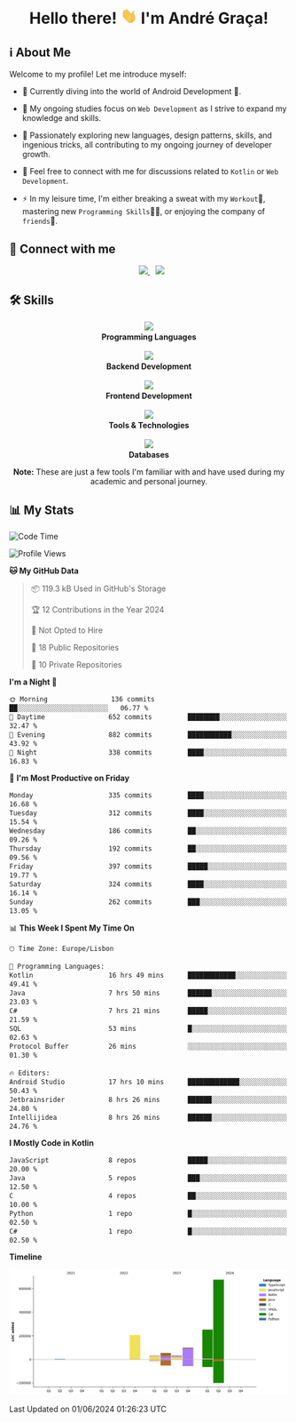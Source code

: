 <h1 align="center">Hello there! <img src="https://raw.githubusercontent.com/ABSphreak/ABSphreak/master/gifs/Hi.gif" width="30"> I'm André Graça!</h1>

## ℹ️ About Me

Welcome to my profile! Let me introduce myself:

- 🔭 Currently diving into the world of Android Development 📱.

- 🌱 My ongoing studies focus on `Web Development` as I strive to expand my knowledge and skills.
 
- 🚀 Passionately exploring new languages, design patterns, skills, and ingenious tricks, all contributing to my ongoing journey of developer growth.

- 💬 Feel free to connect with me for discussions related to `Kotlin` or `Web Development`.

- ⚡ In my leisure time, I'm either breaking a sweat with my `Workout`💪, mastering new `Programming Skills`👨‍💻, or enjoying the company of `friends`👥.

## 🤝 Connect with me

<p align="center">
  <a style="margin-left: 10px;" target="_blank" href="mailto:sindrome.gracinha@gmail.com">
    <img width="50px" src="https://play-lh.googleusercontent.com/KSuaRLiI_FlDP8cM4MzJ23ml3og5Hxb9AapaGTMZ2GgR103mvJ3AAnoOFz1yheeQBBI">
  </a>
  <a style="margin-left: 10px;" target="_blank" href="https://twitter.com/Andre_Graca3">
    <img src="https://skillicons.dev/icons?i=twitter">
  </a>
</p>

## 🛠️ Skills

<div align="center">
  <p align="center">
    <img src="https://skillicons.dev/icons?i=kotlin,java,js,ts,python,c&perline=6" /><br/>
    <b>Programming Languages</b><br/><br/>
    <img src="https://skillicons.dev/icons?i=spring,nodejs,express&perline=5" /><br/>
    <b>Backend Development</b><br/><br/>
    <img src="https://skillicons.dev/icons?i=react,nextjs,html,css,bootstrap,tailwind&perline=6" /><br/>
    <b>Frontend Development</b><br/><br/>
    <img src="https://skillicons.dev/icons?i=docker,linux,bash,git,github,androidstudio,jenkins,postman&perline=9" /><br/>
    <b>Tools & Technologies</b><br/><br/>
    <img src="https://skillicons.dev/icons?i=postgres,mongodb&perline=2" /><br/>
    <b>Databases</b>
  </p> 
  <p align="center"><b>Note:</b> These are just a few tools I'm familiar with and have used during my academic and personal journey.</p>
</div>

## 📊 My Stats

<!--START_SECTION:waka-->
![Code Time](http://img.shields.io/badge/Code%20Time-1%2C145%20hrs%2035%20mins-blue)

![Profile Views](http://img.shields.io/badge/Profile%20Views-0-blue)

**🐱 My GitHub Data** 

> 📦 119.3 kB Used in GitHub's Storage 
 > 
> 🏆 12 Contributions in the Year 2024
 > 
> 🚫 Not Opted to Hire
 > 
> 📜 18 Public Repositories 
 > 
> 🔑 10 Private Repositories 
 > 
**I'm a Night 🦉** 

```text
🌞 Morning                136 commits         ██░░░░░░░░░░░░░░░░░░░░░░░   06.77 % 
🌆 Daytime                652 commits         ████████░░░░░░░░░░░░░░░░░   32.47 % 
🌃 Evening                882 commits         ███████████░░░░░░░░░░░░░░   43.92 % 
🌙 Night                  338 commits         ████░░░░░░░░░░░░░░░░░░░░░   16.83 % 
```
📅 **I'm Most Productive on Friday** 

```text
Monday                   335 commits         ████░░░░░░░░░░░░░░░░░░░░░   16.68 % 
Tuesday                  312 commits         ████░░░░░░░░░░░░░░░░░░░░░   15.54 % 
Wednesday                186 commits         ██░░░░░░░░░░░░░░░░░░░░░░░   09.26 % 
Thursday                 192 commits         ██░░░░░░░░░░░░░░░░░░░░░░░   09.56 % 
Friday                   397 commits         █████░░░░░░░░░░░░░░░░░░░░   19.77 % 
Saturday                 324 commits         ████░░░░░░░░░░░░░░░░░░░░░   16.14 % 
Sunday                   262 commits         ███░░░░░░░░░░░░░░░░░░░░░░   13.05 % 
```


📊 **This Week I Spent My Time On** 

```text
🕑︎ Time Zone: Europe/Lisbon

💬 Programming Languages: 
Kotlin                   16 hrs 49 mins      ████████████░░░░░░░░░░░░░   49.41 % 
Java                     7 hrs 50 mins       ██████░░░░░░░░░░░░░░░░░░░   23.03 % 
C#                       7 hrs 21 mins       █████░░░░░░░░░░░░░░░░░░░░   21.59 % 
SQL                      53 mins             █░░░░░░░░░░░░░░░░░░░░░░░░   02.63 % 
Protocol Buffer          26 mins             ░░░░░░░░░░░░░░░░░░░░░░░░░   01.30 % 

🔥 Editors: 
Android Studio           17 hrs 10 mins      █████████████░░░░░░░░░░░░   50.43 % 
Jetbrainsrider           8 hrs 26 mins       ██████░░░░░░░░░░░░░░░░░░░   24.80 % 
Intellijidea             8 hrs 26 mins       ██████░░░░░░░░░░░░░░░░░░░   24.76 % 
```

**I Mostly Code in Kotlin** 

```text
JavaScript               8 repos             █████░░░░░░░░░░░░░░░░░░░░   20.00 % 
Java                     5 repos             ███░░░░░░░░░░░░░░░░░░░░░░   12.50 % 
C                        4 repos             ██░░░░░░░░░░░░░░░░░░░░░░░   10.00 % 
Python                   1 repo              █░░░░░░░░░░░░░░░░░░░░░░░░   02.50 % 
C#                       1 repo              █░░░░░░░░░░░░░░░░░░░░░░░░   02.50 % 
```



**Timeline**

![Lines of Code chart](https://raw.githubusercontent.com/AndreGraca3/AndreGraca3/main/assets/bar_graph.png)


 Last Updated on 01/06/2024 01:26:23 UTC
<!--END_SECTION:waka-->

